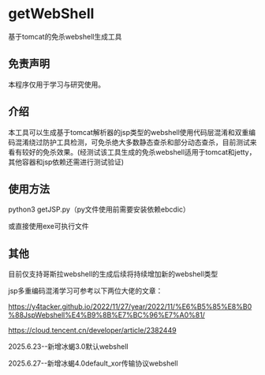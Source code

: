 # getWebShell
基于tomcat的免杀webshell生成工具
## 免责声明

本程序仅用于学习与研究使用。

## 介绍

本工具可以生成基于tomcat解析器的jsp类型的webshell使用代码层混淆和双重编码混淆绕过防护工具检测，可免杀绝大多数静态查杀和部分动态查杀，目前测试来看有较好的免杀效果。(经测试该工具生成的免杀webshell适用于tomcat和jetty，其他容器和jsp依赖还需进行测试验证)

## 使用方法

python3 getJSP.py（py文件使用前需要安装依赖ebcdic）

或直接使用exe可执行文件

## 其他

目前仅支持哥斯拉webshell的生成后续将持续增加新的webshell类型

jsp多重编码混淆学习可参考以下两位大佬的文章：

https://y4tacker.github.io/2022/11/27/year/2022/11/%E6%B5%85%E8%B0%88JspWebshell%E4%B9%8B%E7%BC%96%E7%A0%81/

https://cloud.tencent.cn/developer/article/2382449

2025.6.23--新增冰蝎3.0默认webshell

2025.6.27--新增冰蝎4.0default_xor传输协议webshell
